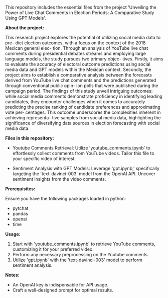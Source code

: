 This repository includes the essential files from the project 'Unveiling the Power of Live Chat Comments in Election Periods: A Comparative Study Using GPT Models'.

**About the project:**

This research project explores the potential of utilizing social media data to pre- dict election outcomes, with a focus on the context of the 2018 Mexican general elec- tion. Through an analysis of YouTube live chat comments during presidential debates streams and employing large language models, the study pursues two primary objec- tives. Firstly, it aims to evaluate the accuracy of electoral outcome predictions using social media data and GPT models within the Mexican context. Secondly, the project aims to establish a comparative analysis between the forecasts derived from YouTube live chat comments and the predictions generated through conventional public opin- ion polls that were published during the campaign period. The findings of this study unveil intriguing outcomes: while social media comments demonstrate proficiency in identifying leading candidates, they encounter challenges when it comes to accurately predicting the precise ranking of candidate preferences and approximating vote per- centages. This outcome underscores the complexities inherent in achieving representa- tive samples from social media data, highlighting the significance of diversifying data sources in election forecasting with social media data.


**Files in this repository:**

- Youtube Comments Retrieval: Utilize 'youtube_comments.ipynb' to effortlessly collect comments from YouTube videos. Tailor this file to your specific video of interest.

- Sentiment Analysis with GPT Models: Leverage 'gpt.ipynb,' specifically targeting the 'text-davinci-003' model from the OpenAI API. Uncover sentiment insights from the video comments.

**Prerequisites:**

Ensure you have the following packages loaded in python:

- pytchat
- pandas
- openai
- time

**Usage:**

1. Start with 'youtube_comments.ipynb' to retrieve YouTube comments, customizing it for your preferred video.
2.  Perform any necessary preprocessing on the Youtube comments. 
3. Utilize 'gpt.ipynb' with the 'text-davinci-003' model to perform sentiment analysis.

**Notes:**

- An OpenAI key is indispensable for API usage.
- Craft a well-designed prompt for optimal results. 
